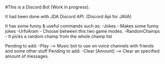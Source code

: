 #This is a Discord Bot (Work in progress).

It had been done with JDA Discord API. (Discord Api for JAVA)

It has some funny & useful commands such as:
  -Jokes - Makes some funny jokes
  -UrfoAram - Choose between this two game modes. 
  -RandomChamps - It picks a random champ from the whole champ list
  
Pending to add: -Play --> Music bot to use on voice channels with friends and some other stuff
Pending to add: -Clear [Amount] --> Clear an specified amount of messages.
